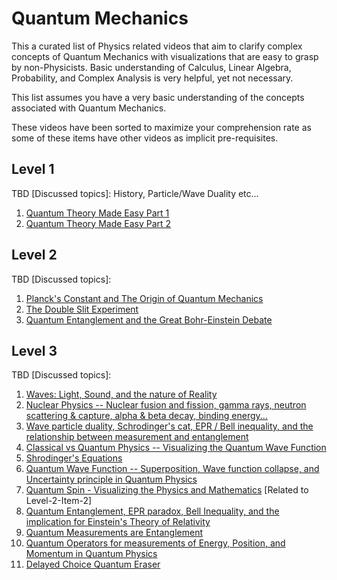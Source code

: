 # Quantum Mechanics
This a curated list of Physics related videos that aim to clarify complex concepts of Quantum Mechanics with visualizations that are easy to grasp by non-Physicists. Basic understanding of Calculus, Linear Algebra, Probability, and Complex Analysis is very helpful, yet not necessary.

This list assumes you have a very basic understanding of the concepts associated with Quantum Mechanics.

These videos have been sorted to maximize your comprehension rate as some of these items have other videos as implicit pre-requisites.

## Level 1
TBD [Discussed topics]: History, Particle/Wave Duality etc...

1. [Quantum Theory Made Easy Part 1](https://www.youtube.com/watch?v=e5_V78SWGF0)
2. [Quantum Theory Made Easy Part 2](https://www.youtube.com/watch?v=FlIrgE5T_g0)

## Level 2
TBD [Discussed topics]:

1. [Planck's Constant and The Origin of Quantum Mechanics](https://www.youtube.com/watch?v=tQSbms5MDvY)
2. [The Double Slit Experiment](https://www.youtube.com/watch?v=p-MNSLsjjdo)
3. [Quantum Entanglement and the Great Bohr-Einstein Debate](https://www.youtube.com/watch?v=tafGL02EUOA)

## Level 3
TBD [Discussed topics]:

1. [Waves: Light, Sound, and the nature of Reality](https://www.youtube.com/watch?v=Io-HXZTepH4)
2. [Nuclear Physics -- Nuclear fusion and fission, gamma rays, neutron scattering & capture, alpha & beta decay, binding energy...](https://www.youtube.com/watch?v=r40h66qiF5I)
3. [Wave particle duality, Schrodinger's cat, EPR / Bell inequality, and the relationship between measurement and entanglement](https://www.youtube.com/watch?v=iVpXrbZ4bnU)
4. [Classical vs Quantum Physics -- Visualizing the Quantum Wave Function](https://www.youtube.com/watch?v=p7bzE1E5PMY)
5. [Shrodinger's Equations](https://www.youtube.com/watch?v=jvvkomcmyuo)
6. [Quantum Wave Function -- Superposition, Wave function collapse, and Uncertainty principle in Quantum Physics](https://www.youtube.com/watch?v=KKr91v7yLcM)
7. [Quantum Spin - Visualizing the Physics and Mathematics](https://www.youtube.com/watch?v=3k5IWlVdMbo) [Related to Level-2-Item-2]
8. [Quantum Entanglement, EPR paradox, Bell Inequality, and the implication for Einstein's Theory of Relativity](https://www.youtube.com/watch?v=v657Ylwh-_k)
9. [Quantum Measurements are Entanglement](https://www.youtube.com/watch?v=sFRdVj4rrAE)
10. [Quantum Operators for measurements of Energy, Position, and Momentum in Quantum Physics](https://www.youtube.com/watch?v=LZie2QC5Jbc)
11. [Delayed Choice Quantum Eraser](https://www.youtube.com/watch?v=SzAQ36b9dzs)